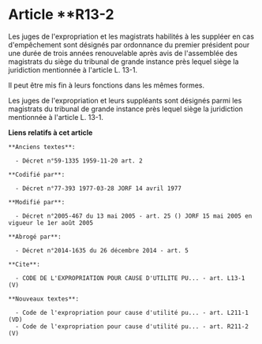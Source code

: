 # Article **R13-2

Les juges de l'expropriation et les magistrats habilités à les suppléer en cas d'empêchement sont désignés par ordonnance du
premier président pour une durée de trois années renouvelable après avis de l'assemblée des magistrats du siège du tribunal
de grande instance près lequel siège la juridiction mentionnée à l'article L. 13-1. 

Il peut être mis fin à leurs fonctions dans les mêmes formes. 

Les juges de l'expropriation et leurs suppléants sont désignés parmi les magistrats du tribunal de grande instance près
lequel siège la juridiction mentionnée à l'article L. 13-1.

**Liens relatifs à cet article**

	**Anciens textes**:

	  - Décret n°59-1335 1959-11-20 art. 2

	**Codifié par**:

	  - Décret n°77-393 1977-03-28 JORF 14 avril 1977

	**Modifié par**:

	  - Décret n°2005-467 du 13 mai 2005 - art. 25 () JORF 15 mai 2005 en vigueur le 1er août 2005

	**Abrogé par**:

	  - Décret n°2014-1635 du 26 décembre 2014 - art. 5

	**Cite**:

	  - CODE DE L'EXPROPRIATION POUR CAUSE D'UTILITE PU... - art. L13-1 (V)

	**Nouveaux textes**:

	  - Code de l'expropriation pour cause d'utilité pu... - art. L211-1 (VD)
	  - Code de l'expropriation pour cause d'utilité pu... - art. R211-2 (V)
